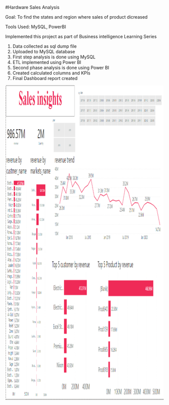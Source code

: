 #Hardware Sales Analysis

Goal: To find the states and region where sales of product dicreased

Tools Used: MySQL, PowerBI

Implemented this project as part of Business intelligence Learning Series

1. Data collected as sql dump file
2. Uploaded to MySQL database
3. First step analysis is done using MySQL
4. ETL implemented using Power BI
5. Second phase analysis is done using Power BI
6. Created calculated columns and KPIs
7. Final Dashboard report created

<img src="Capture.png" alt="img" height="1000" width="1200">
